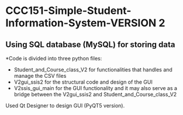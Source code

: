 # CCC151-Simple-Student-Information-System-VERSION 2

## Using SQL database (MySQL) for storing data

\*Code is divided into three python files:

- Student_and_Course_class_V2 for functionalities that handles and manage the CSV files
- V2gui_ssis2 for the structural code and design of the GUI
- V2ssis_gui_main for the GUI functionality and it may also serve as a bridge between the V2gui_ssis2 and Student_and_Course_class_V2

Used Qt Designer to design GUI (PyQT5 version).
